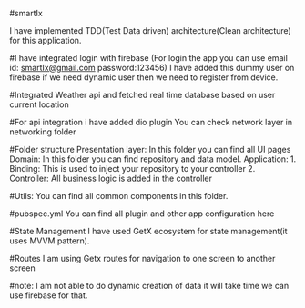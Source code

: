 #smartIx

I have implemented TDD(Test Data driven) architecture(Clean architecture) for this application.

#I have integrated login with firebase
(For login the app you can use email id: smartIx@gmail.com password:123456)
I have added this dummy user on firebase if we need dynamic user then we need to register from device.

#Integrated Weather api and fetched real time database based on user current location

#For api integration i have added dio plugin 
You can check network layer in networking folder

#Folder structure
Presentation layer: In this folder you can find all UI pages
Domain: In this folder you can find repository and data model.
Application: 1. Binding: This is used to inject your repository to your controller
             2. Controller: All business logic is added in the controller

#Utils: 
You can find all common components in this folder.


#pubspec.yml
You can find all plugin and other app configuration here

#State Management
I have used GetX ecosystem for state management(it uses MVVM pattern).

#Routes
I am using Getx routes for navigation to one screen to another screen

#note: I am not able to do dynamic creation of data it will take time we can use firebase for that.